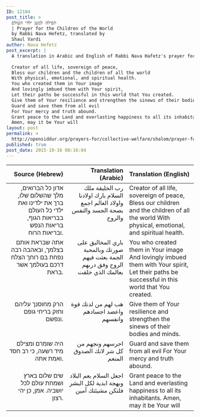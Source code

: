 ```yaml
---
ID: 12184
post_title: >
  תפילה למען ילדי העולם
  | Prayer for the Children of the World
  by Rabbi Nava Hefetz, translated by
  Shaul Vardi
author: Nava Hefetz
post_excerpt: |
  A translation in Arabic and English of Rabbi Nava Hafetz's prayer for the children of the world:
  
  Creator of all life, sovereign of peace,
  Bless our children and the children of all the world
  With physical, emotional, and spiritual health.
  You who created them in Your image
  And lovingly imbued them with Your spirit,
  Let their paths be successful in this world that You created.
  Give them of Your resilience and strengthen the sinews of their bodies and minds.
  Guard and save them from all evil
  For Your mercy and truth abound.
  Grant peace to the Land and everlasting happiness to all its inhabitants.
  Amen, may it be Your will
layout: post
permalink: >
  http://opensiddur.org/prayers-for/collective-welfare/shalom/prayer-for-the-children-of-the-world-by-rabbi-nava-hefetz-translated-by-shaul-vardi/
published: true
post_date: 2015-10-16 08:16:04
---
```

<table style="margin-left: auto;margin-right: auto;" class="draggable">
<thead><tr><th id="x" style="text-align: right;">Source (Hebrew)</th><th style="text-align: right;">Translation (Arabic)</th><th style="text-align: left;">Translation (English)</th></tr></thead>
<tbody>
<tr>
<td style="vertical-align: top;" width="32%">
<div class="liturgy" style="text-align: right;"><span lang="he">
אדון כל הברואים, מלך שהשלום שלו,
ברך את ילדינו ואת ילדי כל העולם
בבריאות הגוף, בריאות הנפש ובריאות הרוח.
</span></div></td>

<td style="vertical-align: top;" width="32%">
<div class="arabic" style="text-align: right;"><span lang="ar">
رب الخليقة ملك السلام
بارك اولادنا واولاد العالم اجمع
بصحة الجسد والنفس والروح
</span></div></td>

<td style="vertical-align: top;" width="36%">
<div class="english">
Creator of all life, sovereign of peace,
Bless our children and the children of all the world
With physical, emotional, and spiritual health.
</div></td>
</tr>


<tr>
<td style="vertical-align: top;" width="32%">
<div class="liturgy" style="text-align: right;"><span lang="he">
אתה שבראת אותם בצלמך,
ובאהבה רבה נפחת בם רוחך
הצלח דרכם בעולמך אשר בראת.
</span></div></td>

<td style="vertical-align: top;" width="32%">
<div class="arabic" style="text-align: right;"><span lang="ar">
باري المخاليق على صورتك
وبالمحبة الجمة بعثت فيهم الروح
وفق دربهم بعالمك الذي خلقت
</span></div></td>

<td style="vertical-align: top;" width="36%">
<div class="english">
You who created them in Your image
And lovingly imbued them with Your spirit,
Let their paths be successful in this world that You created.
</div></td>
</tr>


<tr>
<td style="vertical-align: top;" width="32%">
<div class="liturgy" style="text-align: right;"><span lang="he">
הרק מחוסנך עליהם וחזק בריחי גופם ונפשם.
</span></div></td>

<td style="vertical-align: top;" width="32%">
<div class="arabic" style="text-align: right;"><span lang="ar">
هب لهم من لدنك قوة واعضد اجسادهم وانفسهم
</span></div></td>

<td style="vertical-align: top;" width="36%">
<div class="english">
Give them of Your resilience and strengthen the sinews of their bodies and minds.
</div></td>
</tr>


<tr>
<td style="vertical-align: top;" width="32%">
<div class="liturgy" style="text-align: right;"><span lang="he">
היה שומרם ומצילם מיד רשעה,
כי רב חסד ואמת אתה.
</span></div></td>

<td style="vertical-align: top;" width="32%">
<div class="arabic" style="text-align: right;"><span lang="ar">
احرسهم ونجهم من كل شر
لانك الصدوق المنعم
</span></div></td>

<td style="vertical-align: top;" width="36%">
<div class="english">
Guard and save them from all evil
For Your mercy and truth abound.
</div></td>
</tr>


<tr>
<td style="vertical-align: top;" width="32%">
<div class="liturgy" style="text-align: right;"><span lang="he">
שים שלום בארץ ושמחת עולם לכל יושביה.
אמן, כן יהי רצון.
</span></div></td>

<td style="vertical-align: top;" width="32%">
<div class="arabic" style="text-align: right;"><span lang="ar">
اجعل السلام يعم البلاد وبهجة ابدية لكل البشر
فلتكن مشيئتك آمين
</span></div></td>

<td style="vertical-align: top;" width="36%">
<div class="english">
Grant peace to the Land and everlasting happiness to all its inhabitants.
Amen, may it be Your will
</div></td>
</tr>
</tbody>
</tbody></table>